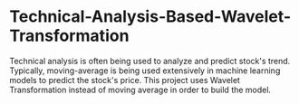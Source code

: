 # Technical-Analysis-Based-Wavelet-Transformation
Technical analysis is often being used to analyze and predict stock's trend. Typically, moving-average is being used extensively in machine learning models to predict the stock's price. This project uses Wavelet Transformation instead of moving average in order to build the model.
